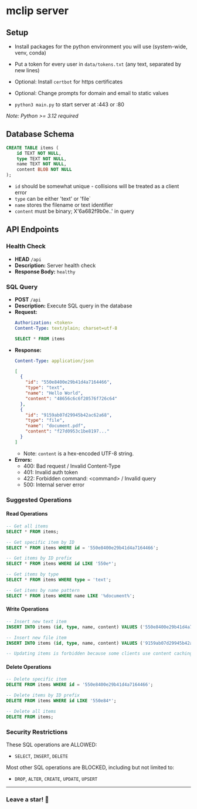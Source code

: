 # mclip server

## Setup

- Install packages for the python environment you will use (system-wide, venv, conda)
  
- Put a token for every user in `data/tokens.txt` (any text, separated by new lines)

- Optional: Install `certbot` for https certificates

- Optional: Change prompts for domain and email to static values

- `python3 main.py` to start server at :443 or :80  
  
*Note: Python >= 3.12 required*


## Database Schema
```sql
CREATE TABLE items (
    id TEXT NOT NULL,
    type TEXT NOT NULL,
    name TEXT NOT NULL,
    content BLOB NOT NULL
);
```

- `id` should be somewhat unique - collisions will be treated as a client error
- `type` can be either 'text' or 'file`
- `name` stores the filename or text identifier
- `content` must be binary; X'6a682f9b0e..' in query



## API Endpoints

### Health Check
- **HEAD** `/api`
- **Description:** Server health check
- **Response Body:** `healthy`


### SQL Query
- **POST** `/api`
- **Description:** Execute SQL query in the database
- **Request:**  
  ```yaml
  Authorization: <token>
  Content-Type: text/plain; charset=utf-8
  ```
  ```sql
  SELECT * FROM items
  ```
- **Response:** 
  ```yaml
  Content-Type: application/json
  ```
  ```json
  [
    {
      "id": "550e8400e29b41d4a7164466",
      "type": "text",
      "name": "Hello World",
      "content": "48656c6c6f20576f726c64"
    },
    {
      "id": "9159ab07d29945b42ac62a68",
      "type": "file",
      "name": "document.pdf",
      "content": "f27d0953c1be8197..."
    }
  ]
  ```
  - Note: `content` is a hex-encoded UTF-8 string.
- **Errors:**
  - 400: Bad request / Invalid Content-Type
  - 401: Invalid auth token
  - 422: Forbidden command: \<command> / Invalid query
  - 500: Internal server error

### Suggested Operations

#### Read Operations
```sql
-- Get all items
SELECT * FROM items;

-- Get specific item by ID
SELECT * FROM items WHERE id = '550e8400e29b41d4a7164466';

-- Get items by ID prefix
SELECT * FROM items WHERE id LIKE '550e*';

-- Get items by type
SELECT * FROM items WHERE type = 'text';

-- Get items by name pattern
SELECT * FROM items WHERE name LIKE '%document%';
```

#### Write Operations
```sql
-- Insert new text item
INSERT INTO items (id, type, name, content) VALUES ('550e8400e29b41d4a7164466','text', 'hello', X'48656c6c6f20776f726c64');

-- Insert new file item
INSERT INTO items (id, type, name, content) VALUES ('9159ab07d29945b42ac62a68', 'file', 'document.pdf', X'255044462d312e340a...');

-- Updating items is forbidden because some clients use content caching
```

#### Delete Operations
```sql
-- Delete specific item
DELETE FROM items WHERE id = '550e8400e29b41d4a7164466';

-- Delete items by ID prefix
DELETE FROM items WHERE id LIKE '550e84*';

-- Delete all items
DELETE FROM items;
```

### Security Restrictions

These SQL operations are ALLOWED:
- `SELECT`, `INSERT`, `DELETE`

Most other SQL operations are BLOCKED, including but not limited to:
- `DROP`, `ALTER`, `CREATE`, `UPDATE`, `UPSERT`
---
### Leave a star! 🩵
